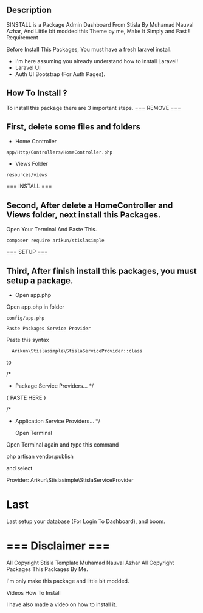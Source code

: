 ## Description

SINSTALL is a Package Admin Dashboard From Stisla By Muhamad Nauval Azhar, And Little bit modded this Theme by me, Make It Simply and Fast !
Requirement

Before Install This Packages, You must have a fresh laravel install.

  -  I'm here assuming you already understand how to install Laravel!
  -  Laravel UI
  -  Auth UI Bootstrap (For Auth Pages).

## How To Install ?

To install this package there are 3 important steps.
=== REMOVE ===

## First, delete some files and folders

   - Home Controller

```
app/Http/Controllers/HomeController.php

```

   - Views Folder

```
resources/views

```

=== INSTALL ===

## Second, After delete a HomeController and Views folder, next install this Packages.

Open Your Terminal And Paste This.

```
composer require arikun/stislasimple

```

=== SETUP ===

## Third, After finish install this packages, you must setup a package.

  -  Open app.php

Open app.php in folder

```
config/app.php
```

    Paste Packages Service Provider

Paste this syntax

```
  Arikun\Stislasimple\StislaServiceProvider::class

```
to

/*
 * Package Service Providers...
 */
  
 { PASTE HERE }
         
/*
 * Application Service Providers...
 */

    Open Terminal

Open Terminal again and type this command

php artisan vendor:publish

and select

Provider:  Arikun\Stislasimple\StislaServiceProvider



# Last

Last setup your database (For Login To Dashboard), and boom.

# === Disclaimer ===

All Copyright Stisla Template Muhamad Nauval Azhar 
All Copyright Packages This Packages By Me.

I'm only make this package and little bit modded.

Videos How To Install

I have also made a video on how to install it.
